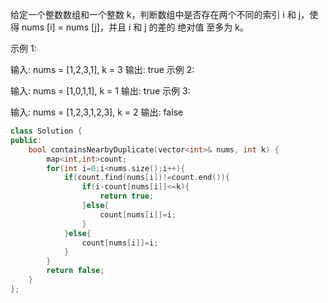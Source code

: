 给定一个整数数组和一个整数 k，判断数组中是否存在两个不同的索引 i 和 j，使得 nums [i] = nums [j]，并且 i 和 j 的差的 绝对值 至多为 k。

 

示例 1:

输入: nums = [1,2,3,1], k = 3
输出: true
示例 2:

输入: nums = [1,0,1,1], k = 1
输出: true
示例 3:

输入: nums = [1,2,3,1,2,3], k = 2
输出: false

```cpp
class Solution {
public:
    bool containsNearbyDuplicate(vector<int>& nums, int k) {
        map<int,int>count;
        for(int i=0;i<nums.size();i++){
            if(count.find(nums[i])!=count.end()){
                if(i-count[nums[i]]<=k){
                    return true;
                }else{
                    count[nums[i]]=i;
                }
            }else{
                count[nums[i]]=i;
            }
        }
        return false;
    }
};
```

